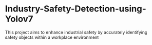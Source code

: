 # Industry-Safety-Detection-using-Yolov7
This project aims to enhance industrial safety by accurately identifying safety objects within a workplace environment
